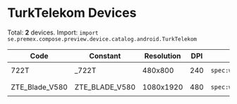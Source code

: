 # TurkTelekom Devices

Total: **2** devices. Import: `import se.premex.compose.preview.device.catalog.android.TurkTelekom`

| Code | Constant | Resolution | DPI | Compose Spec | Preview Usage |
|------|----------|------------|-----|-------------|---------------|
| 722T | _722T | 480x800 | 240 | `spec:width=480px,height=800px,dpi=240` | `@Preview(device = TurkTelekom._722T)` |
| ZTE_Blade_V580 | ZTE_BLADE_V580 | 1080x1920 | 480 | `spec:width=1080px,height=1920px,dpi=480` | `@Preview(device = TurkTelekom.ZTE_BLADE_V580)` |

<!-- Generated automatically. Do not edit manually. -->
